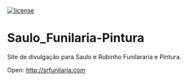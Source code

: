 [![license](https://img.shields.io/github/license/Matheus-mVilela/Saulo_Funilaria-Pintura.svg)](https://github.com/Matheus-mVilela/Saulo_Funilaria-Pintura/blob/master/LICENSE)

# Saulo_Funilaria-Pintura
Site de divulgação para Saulo e Rubinho Funilararia e Pintura.

Open: http://srfunilaria.com
